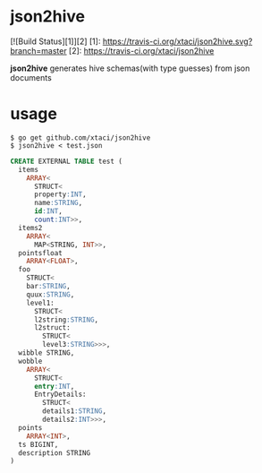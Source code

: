 # json2hive
[![Build Status][1]][2]
[1]: https://travis-ci.org/xtaci/json2hive.svg?branch=master
[2]: https://travis-ci.org/xtaci/json2hive

**json2hive** generates hive schemas(with type guesses) from json documents

# usage
```
$ go get github.com/xtaci/json2hive
$ json2hive < test.json
```
```sql
CREATE EXTERNAL TABLE test (
  items
    ARRAY<
      STRUCT<
      property:INT,
      name:STRING,
      id:INT,
      count:INT>>,
  items2
    ARRAY<
      MAP<STRING, INT>>,
  pointsfloat
    ARRAY<FLOAT>,
  foo
    STRUCT<
    bar:STRING,
    quux:STRING,
    level1:
      STRUCT<
      l2string:STRING,
      l2struct:
        STRUCT<
        level3:STRING>>>,
  wibble STRING,
  wobble
    ARRAY<
      STRUCT<
      entry:INT,
      EntryDetails:
        STRUCT<
        details1:STRING,
        details2:INT>>>,
  points
    ARRAY<INT>,
  ts BIGINT,
  description STRING
)
```
